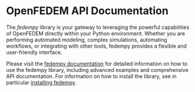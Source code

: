 # OpenFEDEM API Documentation

The *fedempy* library is your gateway to leveraging the powerful capabilities of OpenFEDEM directly within your Python environment.
Whether you are performing automated modeling, complex simulations, automating workflows, or integrating with other tools, fedempy provides a flexible and user-friendly interface.

Please visit the [fedempy documentation](https://openfedem.github.io/fedem-solvers/fedempy/)
for detailed information on how to use the fedempy library, including advanced examples and comprehensive API documentation.
For information on how to install the library, see in particular [installing fedempy](https://openfedem.github.io/fedem-solvers/fedempy/howto-install.html).
